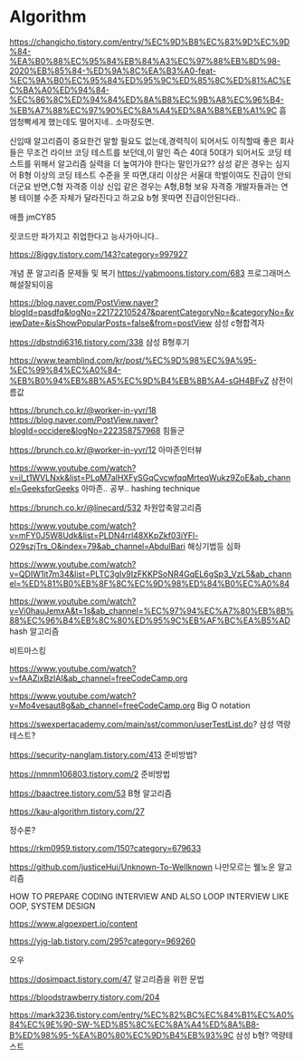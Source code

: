 # Algorithm

https://changicho.tistory.com/entry/%EC%9D%B8%EC%83%9D%EC%9D%84-%EA%B0%88%EC%95%84%EB%84%A3%EC%97%88%EB%8D%98-2020%EB%85%84-%ED%9A%8C%EA%B3%A0-feat-%EC%9A%B0%EC%95%84%ED%95%9C%ED%85%8C%ED%81%AC%EC%BA%A0%ED%94%84-%EC%86%8C%ED%94%84%ED%8A%B8%EC%9B%A8%EC%96%B4-%EB%A7%88%EC%97%90%EC%8A%A4%ED%8A%B8%EB%A1%9C
흠 엄청빡세게 했는데도 떨어지네.. 소마정도면. 


신입때 알고리즘이 중요한건 말할 필요도 없는데,경력직이 되어서도 이직할때 좋은 회사들은 무조건 라이브 코딩 테스트를 보던데,이 말인 즉슨 40대 50대가 되어서도 코딩 테스트를 위해서 알고리즘 실력을 더 높여가야 한다는 말인가요?? 삼성 같은 경우는 심지어 B형 이상의 코딩 테스트 수준을 못 따면,대리 이상은 서울대 학벌이여도 진급이 안되더군요 반면,C형 자격증 이상 신입 같은 경우는 A형,B형 보유 자격증 개발자들과는 연봉 테이블 수준 자체가 달라진다고 하고요
b형 못따면 진급이안된다라..



애플 jmCY85

릿코드만 파가지고 취업한다고 능사가아니다..

https://8iggy.tistory.com/143?category=997927

개념
푼 알고리즘 문제들 및 복기
https://yabmoons.tistory.com/683
프로그래머스 해설잘되이음

https://blog.naver.com/PostView.naver?blogId=pasdfq&logNo=221722105247&parentCategoryNo=&categoryNo=&viewDate=&isShowPopularPosts=false&from=postView
삼성 c형합격자

https://dbstndi6316.tistory.com/338
삼성 B형후기


https://www.teamblind.com/kr/post/%EC%9D%98%EC%9A%95-%EC%99%84%EC%A0%84-%EB%B0%94%EB%8B%A5%EC%9D%B4%EB%8B%A4-sGH4BFvZ
삼전이름값

https://brunch.co.kr/@worker-in-yvr/18
https://blog.naver.com/PostView.naver?blogId=occidere&logNo=222358757968
힘들군

https://brunch.co.kr/@worker-in-yvr/12
아마존인터뷰


https://www.youtube.com/watch?v=il_t1WVLNxk&list=PLqM7alHXFySGqCvcwfqqMrteqWukz9ZoE&ab_channel=GeeksforGeeks
아마존.. 공부..
hashing technique

https://brunch.co.kr/@linecard/532
차원압축알고리즘

https://www.youtube.com/watch?v=mFY0J5W8Udk&list=PLDN4rrl48XKpZkf03iYFl-O29szjTrs_O&index=79&ab_channel=AbdulBari
해싱기법등 심화

https://www.youtube.com/watch?v=QDIW1it7m34&list=PLTC3gIv9IzFKKPSoNR4GqEL6gSp3_VzL5&ab_channel=%ED%81%B0%EB%8F%8C%EC%9D%98%ED%84%B0%EC%A0%84

https://www.youtube.com/watch?v=Vi0hauJemxA&t=1s&ab_channel=%EC%97%94%EC%A7%80%EB%8B%88%EC%96%B4%EB%8C%80%ED%95%9C%EB%AF%BC%EA%B5%AD
hash 알고리즘

비트마스킹

https://www.youtube.com/watch?v=fAAZixBzIAI&ab_channel=freeCodeCamp.org


https://www.youtube.com/watch?v=Mo4vesaut8g&ab_channel=freeCodeCamp.org
Big O notation

https://swexpertacademy.com/main/sst/common/userTestList.do?
삼성 역량테스트?

https://security-nanglam.tistory.com/413
준비방법?

https://nmnm106803.tistory.com/2
준비방법

https://baactree.tistory.com/53
B형 알고리즘

https://kau-algorithm.tistory.com/27

정수론?

https://rkm0959.tistory.com/150?category=679633


https://github.com/justiceHui/Unknown-To-Wellknown
나만모르는 웰노운 알고리즘

HOW TO PREPARE CODING INTERVIEW AND ALSO LOOP INTERVIEW LIKE OOP, SYSTEM DESIGN

https://www.algoexpert.io/content


https://yjg-lab.tistory.com/295?category=969260

오우

https://dosimpact.tistory.com/47
알고리즘을 위한 문법

https://bloodstrawberry.tistory.com/204


https://mark3236.tistory.com/entry/%EC%82%BC%EC%84%B1%EC%A0%84%EC%9E%90-SW-%ED%85%8C%EC%8A%A4%ED%8A%B8-B%ED%98%95-%EA%B0%80%EC%9D%B4%EB%93%9C
삼성 b형? 역량테스트
